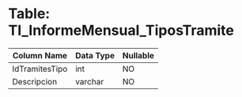 # Table: TI_InformeMensual_TiposTramite

| Column Name | Data Type | Nullable |
|-------------|-----------|----------|
| IdTramitesTipo | int | NO |
| Descripcion | varchar | NO |
